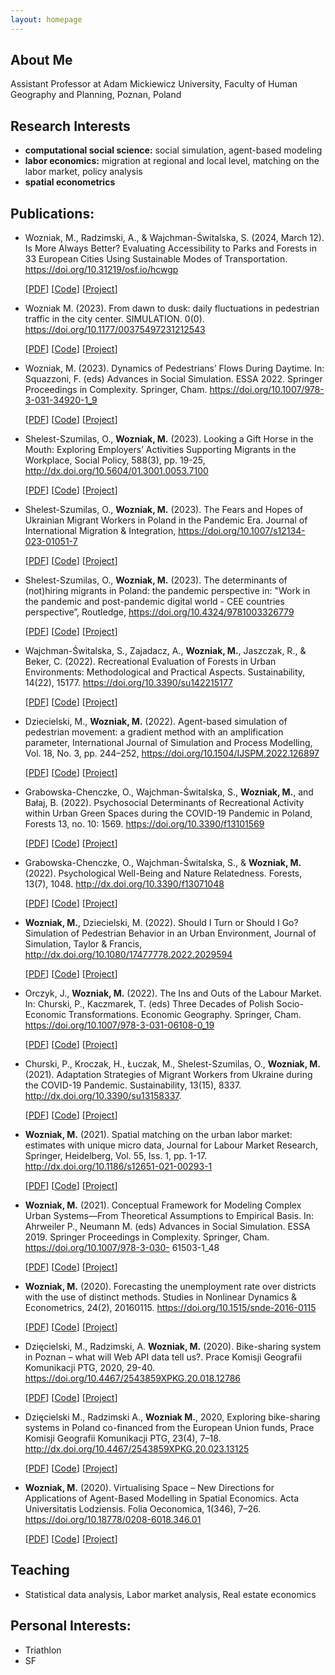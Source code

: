 ```yaml
---
layout: homepage
---
```


## About Me
Assistant Professor at Adam Mickiewicz University, Faculty of Human Geography and Planning,
Poznan, Poland

## Research Interests

- **computational social science:** social simulation, agent-based modeling
- **labor economics:** migration at regional and local level, matching on the labor market, policy analysis
- **spatial econometrics**

## Publications:

- Wozniak, M., Radzimski, A., & Wajchman-Świtalska, S. (2024, March 12). Is More Always Better? Evaluating Accessibility to Parks and Forests in 33 European Cities Using Sustainable Modes of Transportation. https://doi.org/10.31219/osf.io/hcwgp

  [[PDF](https://doi.org/10.31219/osf.io/hcwgp)] [[Code](https://doi.org/10.31219/osf.io/hcwgp)] [[Project]()]

- Wozniak M. (2023). From dawn to dusk: daily fluctuations in pedestrian traffic in the city center. SIMULATION. 0(0). https://doi.org/10.1177/00375497231212543
  
  [[PDF](https://doi.org/10.1177/00375497231212543)] [[Code](https://doi.org/10.1177/00375497231212543)] [[Project]()]

- Wozniak, M. (2023). Dynamics of Pedestrians’ Flows During Daytime. In: Squazzoni, F. (eds) Advances in Social Simulation. ESSA 2022. Springer Proceedings in Complexity.
  Springer, Cham. https://doi.org/10.1007/978-3-031-34920-1_9
  
  [[PDF](https://doi.org/10.1007/978-3-031-34920-1_9)] [[Code](https://doi.org/10.1007/978-3-031-34920-1_9)] [[Project]()]

- Shelest-Szumilas, O., **Wozniak, M.** (2023). Looking a Gift Horse in the Mouth: Exploring Employers’ Activities Supporting Migrants in the Workplace,
Social Policy, 588(3), pp. 19-25, http://dx.doi.org/10.5604/01.3001.0053.7100

  [[PDF](http://dx.doi.org/10.5604/01.3001.0053.7100)] [[Code](http://dx.doi.org/10.5604/01.3001.0053.7100)] [[Project]()]

- Shelest-Szumilas, O., **Wozniak, M.** (2023). The Fears and Hopes of Ukrainian Migrant Workers in Poland in the Pandemic Era.
Journal of International Migration & Integration, https://doi.org/10.1007/s12134-023-01051-7

   [[PDF](https://doi.org/10.1007/s12134-023-01051-7)] [[Code](https://doi.org/10.1007/s12134-023-01051-7)] [[Project]()]

- Shelest-Szumilas, O., **Wozniak, M.** (2023). The determinants of (not)hiring migrants in Poland: the
pandemic perspective in: "Work in the pandemic and post-pandemic digital world - CEE countries
perspective”, Routledge, https://doi.org/10.4324/9781003326779

   [[PDF](https://doi.org/10.4324/9781003326779)] [[Code](https://doi.org/10.4324/9781003326779)] [[Project]()]

- Wajchman-Świtalska, S., Zajadacz, A., **Wozniak, M.**, Jaszczak, R., & Beker, C. (2022). Recreational Evaluation of Forests in Urban Environments: Methodological and Practical Aspects. Sustainability, 14(22), 15177. https://doi.org/10.3390/su142215177

   [[PDF](https://www.mdpi.com/2071-1050/14/22/15177)] [[Code]()] [[Project]()]

-  Dziecielski, M., **Wozniak, M.** (2022). Agent-based simulation of pedestrian movement: a gradient method with an amplification parameter,
International Journal of Simulation and Process Modelling, Vol. 18, No. 3, pp. 244–252, https://doi.org/10.1504/IJSPM.2022.126897

   [[PDF](https://www.inderscienceonline.com/doi/abs/10.1504/IJSPM.2022.126897)] [[Code](https://www.inderscienceonline.com/doi/abs/10.1504/IJSPM.2022.126897)] [[Project](https://www.inderscienceonline.com/doi/abs/10.1504/IJSPM.2022.126897)]

- Grabowska-Chenczke, O., Wajchman-Świtalska, S., **Wozniak, M.**, and Bałaj, B. (2022). Psychosocial Determinants of Recreational Activity within Urban Green Spaces during the COVID-19 Pandemic in Poland, Forests 13, no. 10: 1569. https://doi.org/10.3390/f13101569

   [[PDF](https://www.mdpi.com/1999-4907/13/10/1569)] [[Code](https://github.com/wozniak2/psychosocial_determinants)] [[Project](https://github.com/wozniak2/psychosocial_determinants)]

- Grabowska-Chenczke, O., Wajchman-Świtalska, S., & **Wozniak, M.**(2022). Psychological Well-Being and Nature Relatedness. Forests, 13(7), 1048.
 http://dx.doi.org/10.3390/f13071048

   [[PDF](https://www.mdpi.com/1999-4907/13/7/1048/htm)] [[Code]()] [[Project]()]
   
- **Wozniak, M.**, Dziecielski, M. (2022). Should I Turn or Should I Go? Simulation of Pedestrian Behavior
in an Urban Environment, Journal of Simulation, Taylor & Francis,
http://dx.doi.org/10.1080/17477778.2022.2029594

   [[PDF](http://dx.doi.org/10.1080/17477778.2022.2029594)] [[Code]()] [[Project]()]

- Orczyk, J., **Wozniak, M.** (2022). The Ins and Outs of the Labour Market. In: Churski, P., Kaczmarek, T. (eds) Three Decades of Polish Socio-Economic Transformations. Economic Geography. Springer, Cham. https://doi.org/10.1007/978-3-031-06108-0_19

   [[PDF](https://link.springer.com/chapter/10.1007/978-3-031-06108-0_19)] [[Code]()] [[Project]()]

- Churski, P., Kroczak, H., Łuczak, M., Shelest-Szumilas, O., **Wozniak, M.** (2021). Adaptation Strategies
of Migrant Workers from Ukraine during the COVID-19 Pandemic. Sustainability, 13(15), 8337.
http://dx.doi.org/10.3390/su13158337.

   [[PDF](http://dx.doi.org/10.3390/su13158337)] [[Code]()] [[Project]()]

- **Wozniak, M.** (2021). Spatial matching on the urban labor market: estimates with unique micro data,
Journal for Labour Market Research, Springer, Heidelberg, Vol. 55, Iss. 1, pp. 1-17.
http://dx.doi.org/10.1186/s12651-021-00293-1

   [[PDF](http://dx.doi.org/10.1186/s12651-021-00293-1)] [[Code](https://github.com/wozniak2/spatialMF)] [[Project](https://github.com/wozniak2/spatialMF)]

- **Wozniak, M.** (2021). Conceptual Framework for Modeling Complex Urban Systems—From Theoretical
Assumptions to Empirical Basis. In: Ahrweiler P., Neumann M. (eds) Advances in Social Simulation.
ESSA 2019. Springer Proceedings in Complexity. Springer, Cham. https://doi.org/10.1007/978-3-030-
61503-1_48

   [[PDF](https://doi.org/10.1007/978-3-030-61503-1_48)] [[Code]()] [[Project]()]

- **Wozniak, M.** (2020). Forecasting the unemployment rate over districts with the use of distinct methods.
Studies in Nonlinear Dynamics & Econometrics, 24(2), 20160115. https://doi.org/10.1515/snde-2016-0115

  [[PDF](https://doi.org/10.1515/snde-2016-0115)] [[Code]()] [[Project]()]

- Dzięcielski, M., Radzimski, A. **Wozniak, M.** (2020). Bike-sharing system in Poznan – what will Web API
data tell us?. Prace Komisji Geografii Komunikacji PTG, 2020, 29-40.
https://doi.org/10.4467/2543859XPKG.20.018.12786

   [[PDF](https://doi.org/10.4467/2543859XPKG.20.018.12786)] [[Code]()] [[Project]()]
   
- Dzięcielski M., Radzimski A., **Wozniak M.**, 2020, Exploring bike-sharing systems in Poland co-financed from the European Union
funds, Prace Komisji Geografii Komunikacji PTG, 23(4), 7–18. http://dx.doi.org/10.4467/2543859XPKG.20.023.13125

   [[PDF](http://dx.doi.org/10.4467/2543859XPKG.20.023.13125)] [[Code]()] [[Project]()]


- **Wozniak, M.** (2020). Virtualising Space – New Directions for Applications of Agent-Based Modelling in Spatial Economics. Acta Universitatis Lodziensis. Folia Oeconomica, 1(346), 7–26. https://doi.org/10.18778/0208-6018.346.01

   [[PDF](https://doi.org/10.18778/0208-6018.346.01)] [[Code]()] [[Project]()]

## Teaching
- Statistical data analysis, Labor market analysis, Real estate economics

## Personal Interests:
- Triathlon
- SF
